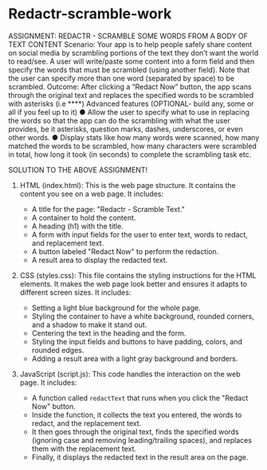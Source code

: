 # Redactr-scramble-work
ASSIGNMENT: REDACTR - SCRAMBLE SOME WORDS FROM A BODY OF TEXT CONTENT
Scenario:
Your app is to help people safely share content on social media by scrambling
portions of the text they don’t want the world to read/see. A user will write/paste
some content into a form field and then specify the words that must be scrambled
(using another field). Note that the user can specify more than one word (separated
by space) to be scrambled.
Outcome:
After clicking a “Redact Now” button, the app scans through the original text and
replaces the specified words to be scrambled with asterisks (i.e ****)
Advanced features (OPTIONAL- build any, some or all if you feel up to it)
● Allow the user to specify what to use in replacing the words so that the app can
do the scrambling with what the user provides, be it asterisks, question marks,
dashes, underscores, or even other words.
● Display stats like how many words were scanned, how many matched the words
to be scrambled, how many characters were scrambled in total, how long it
took (in seconds) to complete the scrambling task etc.


SOLUTION TO THE ABOVE ASSIGNMENT!
1. HTML (index.html): This is the web page structure. It contains the content you see on a web page. It includes:
   - A title for the page: "Redactr - Scramble Text."
   - A container to hold the content.
   - A heading (h1) with the title.
   - A form with input fields for the user to enter text, words to redact, and replacement text.
   - A button labeled "Redact Now" to perform the redaction.
   - A result area to display the redacted text.

2. CSS (styles.css): This file contains the styling instructions for the HTML elements. It makes the web page look better and ensures it adapts to different screen sizes. It includes:
   - Setting a light blue background for the whole page.
   - Styling the container to have a white background, rounded corners, and a shadow to make it stand out.
   - Centering the text in the heading and the form.
   - Styling the input fields and buttons to have padding, colors, and rounded edges.
   - Adding a result area with a light gray background and borders.

3. JavaScript (script.js): This code handles the interaction on the web page. It includes:
   - A function called `redactText` that runs when you click the "Redact Now" button.
   - Inside the function, it collects the text you entered, the words to redact, and the replacement text.
   - It then goes through the original text, finds the specified words (ignoring case and removing leading/trailing spaces), and replaces them with the replacement text.
   - Finally, it displays the redacted text in the result area on the page.
